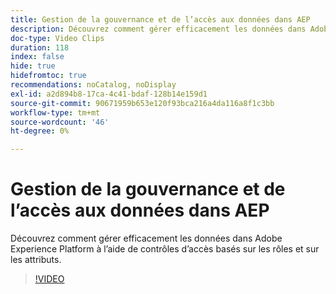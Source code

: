```yaml
---
title: Gestion de la gouvernance et de l’accès aux données dans AEP
description: Découvrez comment gérer efficacement les données dans Adobe Experience Platform à l’aide de contrôles d’accès basés sur les rôles et sur les attributs.
doc-type: Video Clips
duration: 118
index: false
hide: true
hidefromtoc: true
recommendations: noCatalog, noDisplay
exl-id: a2d894b8-17ca-4c41-bdaf-128b14e159d1
source-git-commit: 90671959b653e120f93bca216a4da116a8f1c3bb
workflow-type: tm+mt
source-wordcount: '46'
ht-degree: 0%

---
```


# Gestion de la gouvernance et de l’accès aux données dans AEP

Découvrez comment gérer efficacement les données dans Adobe Experience Platform à l’aide de contrôles d’accès basés sur les rôles et sur les attributs.

<!-- 62_S601_3442532_118_managing-data-governance-and-access-in-aep -->
>[!VIDEO](https://video.tv.adobe.com/v/3458316/?learn=on&enablevpops=true)
